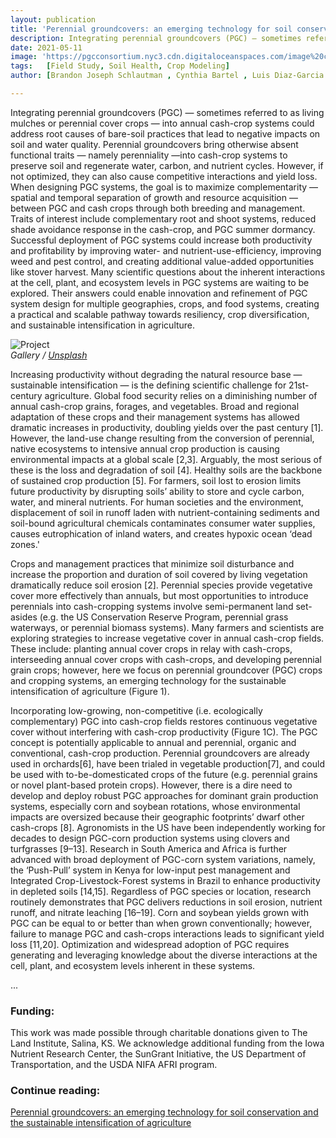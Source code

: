 ```yaml
---
layout: publication
title: 'Perennial groundcovers: an emerging technology for soil conservation and the sustainable intensification of agriculture'
description: Integrating perennial groundcovers (PGC) — sometimes referred to as living mulches or perennial cover crops — into annual cash-crop systems could address root causes of bare-soil practices that lead to negative impacts on soil and water quality. Perennial groundcovers bring otherwise absent functional traits — namely perenniality —into cash-crop systems to preserve soil and regenerate water, carbon, and nutrient cycles. However, if not optimized, they can also cause competitive interactions and yield loss. When designing PGC systems, the goal is to maximize complementarity — spatial and temporal separation of growth and resource acquisition — between PGC and cash crops through both breeding and management. Traits of interest include complementary root and shoot systems, reduced shade avoidance response in the cash-crop, and PGC summer dormancy. Successful deployment of PGC systems could increase both productivity and profitability by improving water- and nutrient-use-efficiency, improving weed and pest control, and creating additional value-added opportunities like stover harvest. Many scientific questions about the inherent interactions at the cell, plant, and ecosystem levels in PGC systems are waiting to be explored. Their answers could enable innovation and refinement of PGC system design for multiple geographies, crops, and food systems, creating a practical and scalable pathway towards resiliency, crop diversification, and sustainable intensification in agriculture.
date: 2021-05-11
image: 'https://pgcconsortium.nyc3.cdn.digitaloceanspaces.com/image%20copy%206.png'
tags:   [Field Study, Soil Health, Crop Modeling]
author: [Brandon Joseph Schlautman , Cynthia Bartel , Luis Diaz-Garcia , Shui-Zhang Fei , Scott Flynn , Erin Haramoto , Ken Moore , Dave Raj Raman]

---
```

Integrating perennial groundcovers (PGC) — sometimes referred to as living mulches or perennial cover crops — into annual cash-crop systems could address root causes of bare-soil practices that lead to negative impacts on soil and water quality. Perennial groundcovers bring otherwise absent functional traits — namely perenniality —into cash-crop systems to preserve soil and regenerate water, carbon, and nutrient cycles. However, if not optimized, they can also cause competitive interactions and yield loss. When designing PGC systems, the goal is to maximize complementarity — spatial and temporal separation of growth and resource acquisition — between PGC and cash crops through both breeding and management. Traits of interest include complementary root and shoot systems, reduced shade avoidance response in the cash-crop, and PGC summer dormancy. Successful deployment of PGC systems could increase both productivity and profitability by improving water- and nutrient-use-efficiency, improving weed and pest control, and creating additional value-added opportunities like stover harvest. Many scientific questions about the inherent interactions at the cell, plant, and ecosystem levels in PGC systems are waiting to be explored. Their answers could enable innovation and refinement of PGC system design for multiple geographies, crops, and food systems, creating a practical and scalable pathway towards resiliency, crop diversification, and sustainable intensification in agriculture.

<div class="gallery-box">
  <div class="gallery">
    <img src="https://pgcconsortium.nyc3.cdn.digitaloceanspaces.com/etls-2020-0318c.01.png" loading="lazy" alt="Project">
  </div>
  <em>Gallery / <a href="https://unsplash.com/" target="_blank">Unsplash</a></em>
</div>

Increasing productivity without degrading the natural resource base — sustainable intensification — is the defining scientific challenge for 21st-century agriculture. Global food security relies on a diminishing number of annual cash-crop grains, forages, and vegetables. Broad and regional adaptation of these crops and their management systems has allowed dramatic increases in productivity, doubling yields over the past century [1]. However, the land-use change resulting from the conversion of perennial, native ecosystems to intensive annual crop production is causing environmental impacts at a global scale [2,3]. Arguably, the most serious of these is the loss and degradation of soil [4]. Healthy soils are the backbone of sustained crop production [5]. For farmers, soil lost to erosion limits future productivity by disrupting soils’ ability to store and cycle carbon, water, and mineral nutrients. For human societies and the environment, displacement of soil in runoff laden with nutrient-containing sediments and soil-bound agricultural chemicals contaminates consumer water supplies, causes eutrophication of inland waters, and creates hypoxic ocean ‘dead zones.'

Crops and management practices that minimize soil disturbance and increase the proportion and duration of soil covered by living vegetation dramatically reduce soil erosion [2]. Perennial species provide vegetative cover more effectively than annuals, but most opportunities to introduce perennials into cash-cropping systems involve semi-permanent land set-asides (e.g. the US Conservation Reserve Program, perennial grass waterways, or perennial biomass systems). Many farmers and scientists are exploring strategies to increase vegetative cover in annual cash-crop fields. These include: planting annual cover crops in relay with cash-crops, interseeding annual cover crops with cash-crops, and developing perennial grain crops; however, here we focus on perennial groundcover (PGC) crops and cropping systems, an emerging technology for the sustainable intensification of agriculture (Figure 1).

Incorporating low-growing, non-competitive (i.e. ecologically complementary) PGC into cash-crop fields restores continuous vegetative cover without interfering with cash-crop productivity (Figure 1C). The PGC concept is potentially applicable to annual and perennial, organic and conventional, cash-crop production. Perennial groundcovers are already used in orchards[6], have been trialed in vegetable production[7], and could be used with to-be-domesticated crops of the future (e.g. perennial grains or novel plant-based protein crops). However, there is a dire need to develop and deploy robust PGC approaches for dominant grain production systems, especially corn and soybean rotations, whose environmental impacts are oversized because their geographic footprints’ dwarf other cash-crops [8].
Agronomists in the US have been independently working for decades to design PGC-corn production systems using clovers and turfgrasses [9–13]. Research in South America and Africa is further advanced with broad deployment of PGC-corn system variations, namely, the ‘Push-Pull’ system in Kenya for low-input pest management and Integrated Crop-Livestock-Forest systems in Brazil to enhance productivity in depleted soils [14,15]. Regardless of PGC species or location, research routinely demonstrates that PGC delivers reductions in soil erosion, nutrient runoff, and nitrate leaching [16–19]. Corn and soybean yields grown with PGC can be equal to or better than when grown conventionally; however, failure to manage PGC and cash-crops interactions leads to significant yield loss [11,20]. Optimization and widespread adoption of PGC requires generating and leveraging knowledge about the diverse interactions at the cell, plant, and ecosystem levels inherent in these systems.

...

### Funding:
This work was made possible through charitable donations given to The Land Institute, Salina, KS. We acknowledge additional funding from the Iowa Nutrient Research Center, the SunGrant Initiative, the US Department of Transportation, and the USDA NIFA AFRI program.

### Continue reading:
[Perennial groundcovers: an emerging technology for soil conservation and the sustainable intensification of agriculture](https://portlandpress.com/emergtoplifesci/article/5/2/337/228627/Perennial-groundcovers-an-emerging-technology-for)